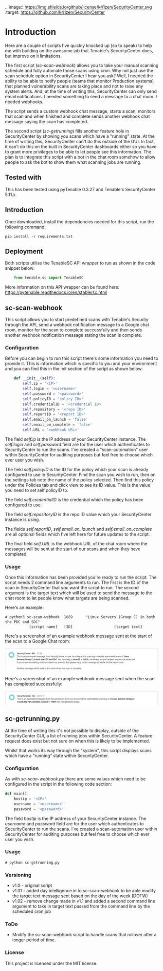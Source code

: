 .. image:: https://img.shields.io/github/license/k41zen/SecurityCenter.svg
   :target: https://github.com/k41zen/SecurityCenter

# Introduction

Here are a couple of scripts I've quickly knocked up (so to speak) to help me with building on the awesome job that Tenable's SecurityCenter does, but improve on it limitations.

The first script (*sc-scan-webhook*) allows you to take your manual scanning schedule and fully automate those scans using cron. Why not just use the scan schedule option in SecurityCenter I hear you ask? Well, I needed the ability to be able to notify people (teams that monitor Production systems) that planned vulnerability scans are taking place and not to raise any system alerts. And, at the time of writing this, SecurityCenter can only send email notifications. I needed something to send a message to a chat room. I needed webhooks.

The script sends a custom webhook chat message, starts a scan, monitors that scan and when finished and complete sends another webhook chat message saying the scan has completed.

The second script (*sc-getrunning*) fills another feature hole in SecurityCenter by showing you scans which have a "running" state. At the time of writing this, SecurityCenter can't do this outside of the GUI. In fact, it can't do this on the built in SecurityCenter dashboards either so you have to grant more privileges to be able to let people see this information. The plan is to integrate this script with a bot in the chat room somehow to allow people to ask the bot to show them what scanning jobs are running.

## Tested with
This has been tested using pyTenable 0.3.27 and Tenable's SecurityCenter 5.11.x.

## Introduction
Once downloaded, install the dependencies needed for this script, run the following command:

	pip install -r requirements.txt

## Deployment
Both scripts utilise the TenableSC API wrapper to run as shown in the code snippet below:

```python
	from tenable.sc import TenableSC
```

More information on this API wrapper can be found here: https://pytenable.readthedocs.io/en/stable/sc.html

## sc-scan-webhook
This script allows you to start predefined scans with Tenable's Security through the API, send a webhook notification message to a Google chat room, monitor for the scan to complete successfully and then sends another webhook notification message stating the scan is complete.

### Configuration
Before you can begin to run this script there's some information you need to provide it. This is information which is specific to you and your environment and you can find this in the init section of the script as shown below:

``` python
    def __init__(self):
        self.ip = '<IP>'
        self.login = '<username>'
        self.password = '<password>'
        self.policyID = 'policy ID>'
        self.credentialID = '<credential ID>'
        self.repository = '<repo ID>'
        self.reportID = '<report ID>'
        self.email_on_launch = 'false'
        self.email_on_complete = 'false'
        self.URL = '<webhook URL>'
```

The field *self.ip* is the IP address of your SecurityCenter instance. The *self.login* and *self.password* field are for the user which authenticates to SecurityCenter to run the scans. I've created a "scan-automation" user within SecurityCenter for auditing purposes but feel free to choose which ever user you wish.

The field *self.policyID* is the ID for the policy which your scan is already configured to use in SecurityCenter. Find the scan you wish to run, then on the settings tab note the name of the policy selected. Then find this policy under the Policies tab and click view to see its ID value. This is the value you need to set self.policyID to.

The field *self.credentialID* is the credential which the policy has been configured to use.

The field *self.repositoryID* is the repo ID value which your SecurityCenter instance is using.

The fields *self.reportID*, *self.email_on_launch* and *self.email_on_complete* are all optional fields which I've left here for future updates to the script.

The final field *self.URL* is the webhook URL of the chat room where the messages will be sent at the start of our scans and when they have completed.

### Usage
Once this information has been provided you're ready to run the script. The script needs 2 command line arguments to run. The first is the ID of the scan in SecurityCenter that you want the script to run. The second argument is the target text which will be used to send the message to the chat room to let people know what targets are being scanned.

Here's an example:

	# python3 sc-scan-webhook  1889      "Linux Servers (Group C) in both the PDC and SDC"
	           [script name]   [ID]                   [target text]

Here's a screenshot of an example webhook message sent at the start of the scan to a Google Chat room:

![alt test](images/sc-scan-webhook-start-scan.png)

Here's a screenshot of an example webhook message sent when the scan has completed successfully:

![alt test](images/sc-scan-webhook-scan-completed.png)

## sc-getrunning.py

At the time of writing this it's not possible to display, outside of the SecurityCenter GUI, a list of running jobs within SecurityCenter. A feature request does exist but not sure on when this is likely to be implemented.

Whilst that works its way through the "system", this script displays scans which have a "running" state within SecurityCenter.

### Configuration
As with *sc-scan-webhook.py* there are some values which need to be configured in the script in the following code section:

``` python
def main():
    hostip = '<IP>'
    username = '<username>'
    password = '<password>'
```
The field *hostip* is the IP address of your SecurityCenter instance. The *username* and *password* field are for the user which authenticates to SecurityCenter to run the scans. I've created a scan-automation user within SecurityCenter for auditing purposes but feel free to choose which ever user you wish.

### Usage

	# python sc-getrunning.py

### Versioning
- v1.0 - original script
- v1.01 - added day intelligence in to sc-scan-webhook to be able modify the target text message sent based on the day of the week (DOTW)
- v1.02 - remove change made in v1.1 and added a second command line argument to take in target text passed from the command line by the scheduled cron job

### ToDo
- Modify the sc-scan-webhook script to handle scans that rollover after a longer period of time.

### License
This project is licensed under the MIT license.
